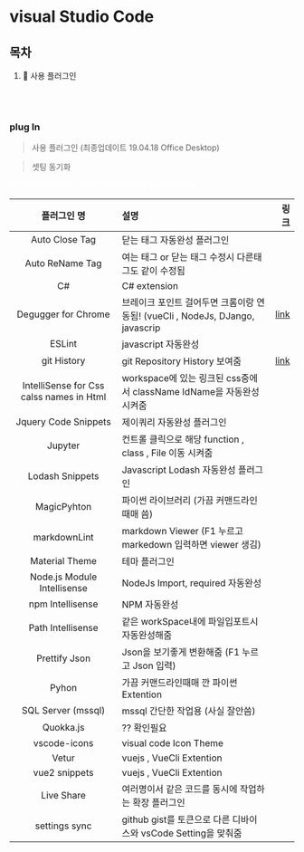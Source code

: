 # visual Studio Code

## 목차
1. :rose: 사용 플러그인

<br>
<br>

### plug In
> 사용 플러그인 (최종업데이트 19.04.18 Office Desktop)

> 셋팅 동기화 

<font color='#fff'>f942bcb833976467d1bda59562a5f0dbd0e982e9</font>

|  플러그인 명              |                                         설명                               |   링크   |
|:------------------------:|:---------------------------------------------------------------------------|---------:|
|Auto Close Tag            |닫는 태그 자동완성 플러그인                                                   ||
|Auto ReName Tag           |여는 태그 or 닫는 태그 수정시 다른태그도 같이 수정됨                            ||
|C#                        |C# extension                                                                ||
|Degugger for Chrome       |브레이크 포인트 걸어두면 크롬이랑 연동됨! (vueCli , NodeJs, DJango, javascrip  |[link](http://)|
|ESLint                    |javascript 자동완성||
|git History               |git Repository History 보여줌 |[link](http://)|
|IntelliSense for Css calss names in Html |workspace에 있는 링크된 css중에서 className IdName을 자동완성 시켜줌  ||
|Jquery Code Snippets   |제이쿼리 자동완성 플러그인||
|Jupyter   |컨트롤 클릭으로 해당 function , class , File 이동 시켜줌||
|Lodash Snippets   |Javascript Lodash  자동완성 플러그인 ||
|MagicPyhton   |파이썬 라이브러리 (가끔 커맨드라인때매 씀)||
|markdownLint   |markdown Viewer (F1 누르고 markedown 입력하면 viewer 생김)  ||
|Material Theme   |테마 플러그인  ||
|Node.js Module Intellisense |NodeJs Import, required 자동완성||
|npm Intellisense   |NPM 자동완성  ||
|Path Intellisense   | 같은 workSpace내에 파일입포트시 자동완성해줌 ||
|Prettify Json   |Json을 보기좋게 변환해줌 (F1 누르고 Json 입력) ||
|Pyhon   |가끔 커맨드라인때매 깐 파이썬 Extention||
|SQL Server (mssql)|mssql 간단한 작업용 (사실 잘안씀)||
|Quokka.js   |?? 확인필요||
|vscode-icons   |visual code Icon Theme||
|Vetur   |vuejs , VueCli Extention||
|vue2 snippets   |vuejs , VueCli Extention||
|Live Share   |여러명이서 같은 코드를 동시에 작업하는 확장 플러그인||
|settings sync| github gist를 토큰으로 다른 디바이스와 vsCode Setting을 맞춰줌|
